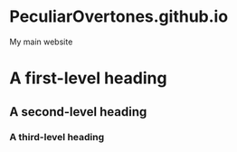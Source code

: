 # PeculiarOvertones.github.io
My main website

# A first-level heading
## A second-level heading
### A third-level heading
